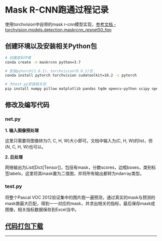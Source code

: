 # Mask R-CNN跑通过程记录

使用torchvision中自带的mask r-cnn模型实现，[参考文档 - torchvision.models.detection.maskrcnn_resnet50_fpn](https://pytorch.org/vision/stable/models.html#mask-r-cnn)

## 创建环境以及安装相关Python包

````bash
# 创建虚拟环境
conda create -n maskrcnn python=3.7

# 安装pytorch(1.8.1)、torchvision(0.9.1)包
conda install pytorch torchvision cudatoolkit=10.2 -c pytorch

# 为test.py安装相关包
pip install numpy pillow matplotlib pandas tqdm opencv-python scipy openpyxl

````

## 修改及编写代码

### net.py

**1. 输入图像预处理**

这里只需要将图像转为(1, C, H, W)大小即可。文档中输入为(C, H, W)的list，但(N, C, H, W)也可以。

**2. 后处理**

网络输出为List[Dict[Tensor]]，包括有mask，分数scores，边框boxes，类别标签labels，这里将其mask置为二值图，并将所有输出都转为ndarray类型。

### test.py

将整个Pascal VOC 2012验证集中的图片跑一遍预测，通过真实的mask与预测的mask做最大匹配，得到一一对应的mask，并求出相关的指标，最后保存mask成图像，相关指标数据保存到Excel当中。

## [代码打包下载](https://github.com/BingqiangZhou/IntSeg_InsSeg_CodeCollection/releases/tag/maskrcnn)

---
